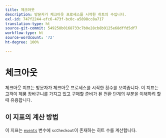 ```yaml
---
title: 체크아웃
description: 방문자가 체크아웃 프로세스를 시작한 히트의 수입니다.
exl-id: 747f2244-efc6-473f-bc0c-a5898cc8a717
translation-type: ht
source-git-commit: 549258b0168733c7b0e28cb8b9125e68dffd5df7
workflow-type: ht
source-wordcount: '72'
ht-degree: 100%

---
```


# 체크아웃

체크아웃 지표는 방문자가 체크아웃 프로세스를 시작한 횟수를 보여줍니다. 이 지표는 고객이 제품 장바구니를 가지고 있고 구매할 준비가 된 전환 단계의 부분을 이해하려 할 때 유용합니다.

## 이 지표의 계산 방법

이 지표는 [`events`](/help/implement/vars/page-vars/events/events-overview.md) 변수에 `scCheckout`이 존재하는 히트 수를 계산합니다.
